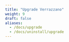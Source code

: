 ```yaml
---
title: "Upgrade Verrazzano"
weight: 9
draft: false
aliases:
  - /docs/upgrade
  - /docs/uninstall/upgrade
---
```

